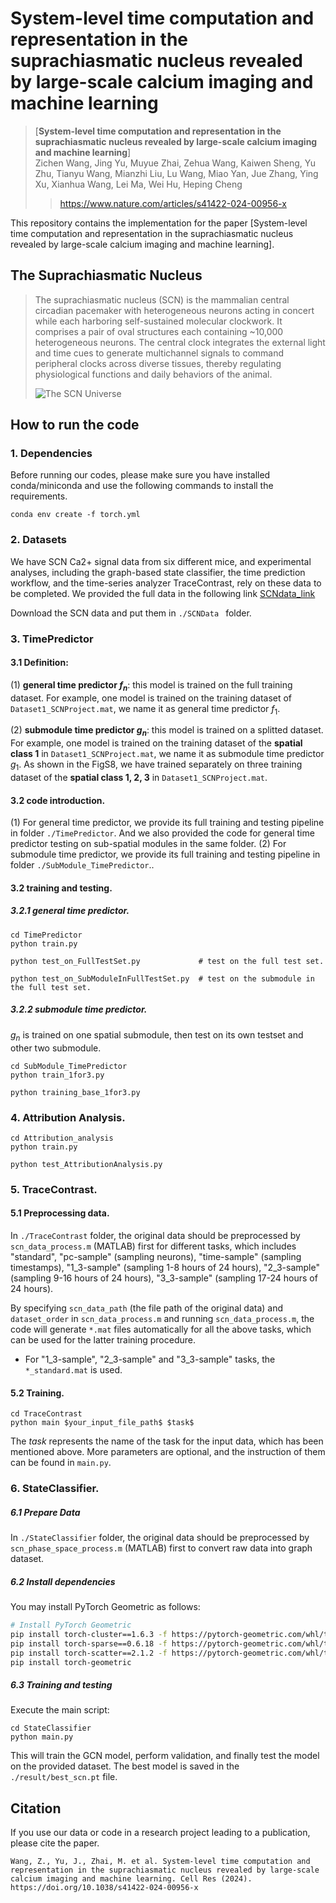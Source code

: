 # System-level time computation and representation in the suprachiasmatic nucleus revealed by large-scale calcium imaging and machine learning

> [**System-level time computation and representation in the suprachiasmatic nucleus revealed by large-scale calcium imaging and machine learning**]
>  <br>
> Zichen Wang, Jing Yu, Muyue Zhai, Zehua Wang, Kaiwen Sheng, Yu Zhu, Tianyu Wang, Mianzhi Liu, Lu Wang, Miao Yan, Jue Zhang, Ying Xu, Xianhua Wang, Lei Ma, Wei Hu, Heping Cheng <br>
> > <https://www.nature.com/articles/s41422-024-00956-x> <br>

This repository contains the implementation for the paper [System-level time computation and representation in the suprachiasmatic nucleus revealed by large-scale calcium imaging and machine learning]. 

## The Suprachiasmatic Nucleus

> The suprachiasmatic nucleus (SCN) is the mammalian central circadian pacemaker with heterogeneous neurons acting in concert while each harboring self-sustained molecular clockwork. It comprises a pair of oval structures each containing ~10,000 heterogeneous neurons. The central clock integrates the external light and time cues to generate multichannel signals to command peripheral clocks across diverse tissues, thereby regulating physiological functions and daily behaviors of the animal.
> >
> ![The SCN Universe](The%20SCN%20Universe.jpg)

## How to run the code
### 1. Dependencies
Before running our codes, please make sure you have installed conda/miniconda and use the following commands to install the requirements.
```shell script
conda env create -f torch.yml
``` 

### 2. Datasets
We have SCN Ca2+ signal data from six different mice, and experimental analyses, including the graph-based state classifier, the time prediction workflow, and the time-series analyzer TraceContrast, rely on these data to be completed. We provided the full data in the following link 
[SCNdata_link](https://pkueducn-my.sharepoint.com/:f:/g/personal/wangzichen_pkueducn_onmicrosoft_com/ElZ-3W0GFl9Hrs0Kh_i2_70B7F5ReKX9hZxlUl837WON8A?e=9kM5cR)

Download the SCN data and put them in ```./SCNData ``` folder.

### 3. TimePredictor
#### 3.1 Definition:
(1) **general time predictor $f_{n}$**: this model is trained on the full training dataset. For example, one model is trained on the training dataset of ```Dataset1_SCNProject.mat```, we name it as general time predictor $f_{1}$.

(2) **submodule time predictor $g_{n}$**: this model is trained on a splitted dataset. For example, one model is trained on the training dataset of the **spatial class 1** in ```Dataset1_SCNProject.mat```, we name it as submodule time predictor $g_{1}$. As shown in the FigS8, we have trained separately on three training dataset of the **spatial class 1, 2, 3** in ```Dataset1_SCNProject.mat```.

#### 3.2 code introduction.
(1) For general time predictor, we provide its full training and testing pipeline in folder ```./TimePredictor```. And we also provided the code for general time predictor testing on sub-spatial modules in the same folder. 
(2) For submodule time predictor, we provide its full training and testing pipeline in folder ```./SubModule_TimePredictor```..

#### 3.2 training and testing.
##### 3.2.1 general time predictor.
```
cd TimePredictor
python train.py

python test_on_FullTestSet.py             # test on the full test set.

python test_on_SubModuleInFullTestSet.py  # test on the submodule in the full test set.
```

##### 3.2.2 submodule time predictor.
$g_{n}$ is trained on one spatial submodule, then test on its own testset and other two submodule.
```
cd SubModule_TimePredictor
python train_1for3.py

python training_base_1for3.py  
```

### 4. Attribution Analysis.

```
cd Attribution_analysis
python train.py

python test_AttributionAnalysis.py
```


### 5. TraceContrast.

#### 5.1 Preprocessing data.

In ```./TraceContrast``` folder, the original data should be preprocessed by ```scn_data_process.m``` (MATLAB) first for different tasks, which includes "standard", "pc-sample" (sampling neurons), "time-sample" (sampling timestamps), "1_3-sample" (sampling 1-8 hours of 24 hours), "2_3-sample" (sampling 9-16 hours of 24 hours), "3_3-sample" (sampling 17-24 hours of 24 hours).

By specifying ```scn_data_path``` (the file path of the original data) and ```dataset_order``` in ```scn_data_process.m``` and running ```scn_data_process.m```, the code will generate ```*.mat``` files automatically for all the above tasks, which can be used for the latter training procedure.

- For "1_3-sample", "2_3-sample" and "3_3-sample" tasks, the ```*_standard.mat``` is used.


#### 5.2 Training.

```
cd TraceContrast
python main $your_input_file_path$ $task$
```

The $task$ represents the name of the task for the input data, which has been mentioned above. More parameters are optional, and the instruction of them can be found in ```main.py```.


### 6. StateClassifier.

##### 6.1 Prepare Data

In ```./StateClassifier``` folder, the original data should be preprocessed by ```scn_phase_space_process.m``` (MATLAB) first to convert raw data into graph dataset.

##### 6.2 Install dependencies

You may install PyTorch Geometric as follows:

```bash
# Install PyTorch Geometric
pip install torch-cluster==1.6.3 -f https://pytorch-geometric.com/whl/torch-2.1.0+cu118.html
pip install torch-sparse==0.6.18 -f https://pytorch-geometric.com/whl/torch-2.1.0+cu118.html
pip install torch-scatter==2.1.2 -f https://pytorch-geometric.com/whl/torch-2.1.0+cu118.html
pip install torch-geometric
```

##### 6.3 Training and testing

Execute the main script:

```
cd StateClassifier
python main.py
```

This will train the GCN model, perform validation, and finally test the model on the provided dataset. The best model is saved in the `./result/best_scn.pt` file.

## Citation
If you use our data or code in a research project leading to a publication, please cite the paper.

```
Wang, Z., Yu, J., Zhai, M. et al. System-level time computation and representation in the suprachiasmatic nucleus revealed by large-scale calcium imaging and machine learning. Cell Res (2024). https://doi.org/10.1038/s41422-024-00956-x
```